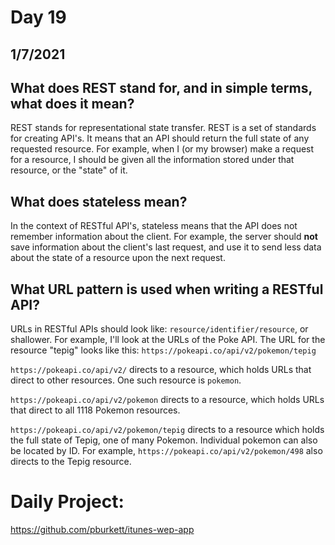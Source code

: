 # Day 19
## __1/7/2021__

## What does REST stand for, and in simple terms, what does it mean?
REST stands for representational state transfer. REST is a set of standards for creating API's. It means that an API should return the full state of any requested resource. For example, when I (or my browser) make a request for a resource, I should be given all the information stored under that resource, or the "state" of it.

## What does stateless mean?
In the context of RESTful API's, stateless means that the API does not remember information about the client. For example, the server should **not** save information about the client's last request, and use it to send less data about the state of a resource upon the next request.

## What URL pattern is used when writing a RESTful API?
URLs in RESTful APIs should look like: `resource/identifier/resource`, or shallower. For example, I'll look at the URLs of the Poke API. The URL for the resource "tepig" looks like this: `https://pokeapi.co/api/v2/pokemon/tepig`

`https://pokeapi.co/api/v2/` directs to a resource, which holds URLs that direct to other resources. One such resource is `pokemon`.

`https://pokeapi.co/api/v2/pokemon` directs to a resource, which holds URLs that direct to all 1118 Pokemon resources.

`https://pokeapi.co/api/v2/pokemon/tepig` directs to a resource which holds the full state of Tepig, one of many Pokemon. Individual pokemon can also be located by ID. For example, `https://pokeapi.co/api/v2/pokemon/498` also directs to the Tepig resource.

# Daily Project:
https://github.com/pburkett/itunes-wep-app

